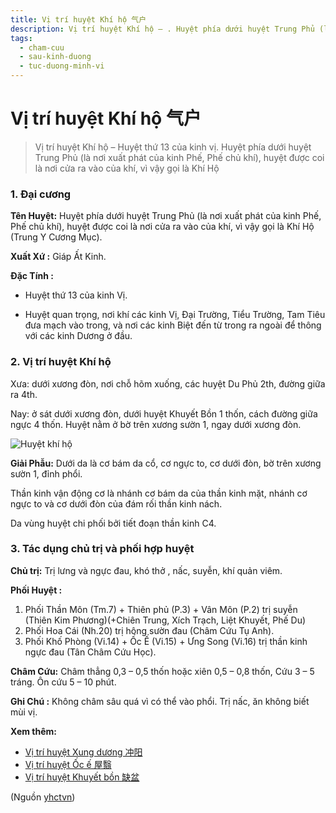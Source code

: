 ```yaml
---
title: Vị trí huyệt Khí hộ 气户
description: Vị trí huyệt Khí hộ – . Huyệt phía dưới huyệt Trung Phủ (là nơi xuất phát của kinh Phế, Phế chủ khí), huyệt được coi là nơi cửa ra vào của khí, vì vậy gọi là Khí Hộ
tags:
  - cham-cuu
  - sau-kinh-duong
  - tuc-duong-minh-vi
---
```


# Vị trí huyệt Khí hộ 气户 

> Vị trí huyệt Khí hộ – Huyệt thứ 13 của kinh vị. Huyệt phía dưới huyệt Trung Phủ (là nơi xuất phát của kinh Phế, Phế chủ khí), huyệt được coi là nơi cửa ra vào của khí, vì vậy gọi là Khí Hộ

### 1. Đại cương

**Tên Huyệt:** Huyệt phía dưới huyệt Trung Phủ (là nơi xuất phát của kinh Phế, Phế chủ khí), huyệt được coi là nơi cửa ra vào của khí, vì vậy gọi là Khí Hộ (Trung Y Cương Mục).

**Xuất Xứ :** Giáp Ất Kinh.

**Đặc Tính :**

+ Huyệt thứ 13 của kinh Vị.

+ Huyệt quan trọng, nơi khí các kinh Vị, Đại Trường, Tiểu Trường, Tam Tiêu đưa mạch vào trong, và nơi các kinh Biệt đến từ trong ra ngoài để thông với các kinh Dương ở đầu.

### 2. Vị trí huyệt Khí hộ

Xưa: dưới xương đòn, nơi chỗ hõm xuống, các huyệt Du Phủ 2th, đường giữa ra 4th.

Nay: ở sát dưới xương đòn, dưới huyệt Khuyết Bồn 1 thốn, cách đường giữa ngực 4 thốn. Huyệt nằm ở bờ trên xương sườn 1, ngay dưới xương đòn.

![Huyệt khí hộ](/imgs/yhctvn/Huyet-khi-ho-300x169.jpg)

**Giải Phẫu:** Dưới da là cơ bám da cổ, cơ ngực to, cơ dưới đòn, bờ trên xương sườn 1, đỉnh phổi.

Thần kinh vận động cơ là nhánh cơ bám da của thần kinh mặt, nhánh cơ ngực to và cơ dưới đòn của đám rối thần kinh nách.

Da vùng huyệt chi phối bởi tiết đoạn thần kinh C4.

### 3. Tác dụng chủ trị và phối hợp huyệt

**Chủ trị:** Trị lưng và ngực đau, khó thở , nấc, suyễn, khí quản viêm.

**Phối Huyệt :**

1. Phối Thần Môn (Tm.7) + Thiên phủ (P.3) + Vân Môn (P.2) trị suyễn (Thiên Kim Phương)(+Chiên Trung, Xích Trạch, Liệt Khuyết, Phế Du)
2. Phối Hoa Cái (Nh.20) trị hông sườn đau (Châm Cứu Tụ Anh).
3. Phối Khố Phòng (Vi.14) + Ốc Ế (Vi.15) + Ưng Song (Vi.16) trị thần kinh ngực đau (Tân Châm Cứu Học).

**Châm Cứu:** Châm thẳng 0,3 – 0,5 thốn hoặc xiên 0,5 – 0,8 thốn, Cứu 3 – 5 tráng. Ôn cứu 5 – 10 phút.

**Ghi Chú :** Không châm sâu quá vì có thể vào phổi. Trị nấc, ăn không biết mùi vị.

**Xem thêm:**

* [Vị trí huyệt Xung dương 冲阳](/yhctvn/vi-tri-huyet-xung-duong-%e5%86%b2%e9%98%b3/)
* [Vị trí huyệt Ốc ế 屋翳](/yhctvn/vi-tri-huyet-oc-e/)
* [Vị trí huyệt Khuyết bồn 缺盆](/yhctvn/vi-tri-huyet-khuyet-bon-%e7%bc%ba%e7%9b%86/)

(Nguồn <a href="https://yhctvn.com/vi-tri-huyet-khi-ho/" target="_blank">yhctvn</a>)
